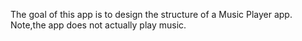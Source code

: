 The goal of this app is to design the structure of a Music Player app. 
Note,the app does not actually play music.
